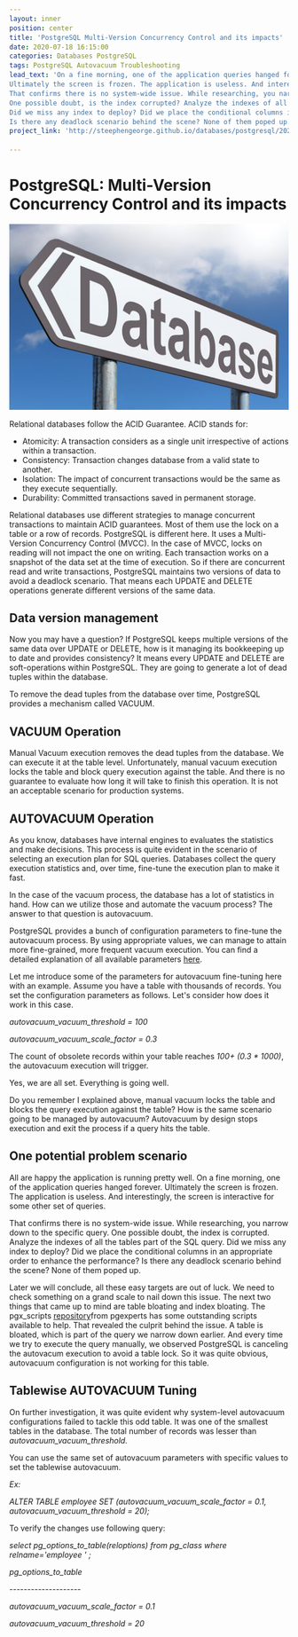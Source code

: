 ```yaml
---
layout: inner
position: center
title: 'PostgreSQL Multi-Version Concurrency Control and its impacts'
date: 2020-07-18 16:15:00
categories: Databases PostgreSQL
tags: PostgreSQL Autovacuum Troubleshooting
lead_text: 'On a fine morning, one of the application queries hanged forever.
Ultimately the screen is frozen. The application is useless. And interestingly, the screen is interactive for some other set of queries.
That confirms there is no system-wide issue. While researching, you narrow down to the specific query.
One possible doubt, is the index corrupted? Analyze the indexes of all the tables part of the SQL query. 
Did we miss any index to deploy? Did we place the conditional columns in an appropriate order to enhance the performance? 
Is there any deadlock scenario behind the scene? None of them poped up...'
project_link: 'http://steephengeorge.github.io/databases/postgresql/2020/07/18/postgresql-mvcc-impacts.html'

---
```


# PostgreSQL: Multi-Version Concurrency Control and its impacts

![Postgresql_mvcc](/img/posts/PostgreSQL_MVCC.jpg)

Relational databases follow the ACID Guarantee. ACID stands for:

- Atomicity: A transaction considers as a single unit irrespective of actions within a transaction.
- Consistency: Transaction changes database from a valid state to another.
- Isolation: The impact of concurrent transactions would be the same as they execute sequentially.
- Durability: Committed transactions saved in permanent storage.

Relational databases use different strategies to manage concurrent transactions to maintain ACID guarantees. Most of them use the lock on a table or a row of records. PostgreSQL is different here. It uses a Multi-Version Concurrency Control (MVCC). In the case of MVCC, locks on reading will not impact the one on writing. Each transaction works on a snapshot of the data set at the time of execution. So if there are concurrent read and write transactions, PostgreSQL maintains two versions of data to avoid a deadlock scenario. That means each UPDATE and DELETE operations generate different versions of the same data.

## Data version management

Now you may have a question? If PostgreSQL keeps multiple versions of the same data over UPDATE or DELETE, how is it managing its bookkeeping up to date and provides consistency? It means every UPDATE and DELETE are soft-operations within PostgreSQL. They are going to generate a lot of dead tuples within the database.

To remove the dead tuples from the database over time, PostgreSQL provides a mechanism called VACUUM.

## VACUUM Operation

Manual Vacuum execution removes the dead tuples from the database. We can execute it at the table level. Unfortunately, manual vacuum execution locks the table and block query execution against the table. And there is no guarantee to evaluate how long it will take to finish this operation. It is not an acceptable scenario for production systems.

## AUTOVACUUM Operation

As you know, databases have internal engines to evaluates the statistics and make decisions. This process is quite evident in the scenario of selecting an execution plan for SQL queries. Databases collect the query execution statistics and, over time, fine-tune the execution plan to make it fast.

In the case of the vacuum process, the database has a lot of statistics in hand. How can we utilize those and automate the vacuum process? The answer to that question is autovacuum.

PostgreSQL provides a bunch of configuration parameters to fine-tune the autovacuum process. By using appropriate values, we can manage to attain more fine-grained, more frequent vacuum execution. You can find a detailed explanation of all available parameters [here](https://www.postgresql.org/docs/12/runtime-config-autovacuum.html).

Let me introduce some of the parameters for autovacuum fine-tuning here with an example. Assume you have a table with thousands of records. You set the configuration parameters as follows. Let's consider how does it work in this case.

_autovacuum\_vacuum\_threshold = 100_

_autovacuum\_vacuum\_scale\_factor = 0.3_

The count of obsolete records within your table reaches _100+ (0.3 \* 1000)_, the autovacuum execution will trigger.

Yes, we are all set. Everything is going well.

Do you remember I explained above, manual vacuum locks the table and blocks the query execution against the table? How is the same scenario going to be managed by autovacuum? Autovacuum by design stops execution and exit the process if a query hits the table.

## One potential problem scenario

All are happy the application is running pretty well. On a fine morning, one of the application queries hanged forever. Ultimately the screen is frozen. The application is useless. And interestingly, the screen is interactive for some other set of queries.

That confirms there is no system-wide issue. While researching, you narrow down to the specific query. One possible doubt, the index is corrupted. Analyze the indexes of all the tables part of the SQL query. Did we miss any index to deploy? Did we place the conditional columns in an appropriate order to enhance the performance? Is there any deadlock scenario behind the scene? None of them poped up.

Later we will conclude, all these easy targets are out of luck. We need to check something on a grand scale to nail down this issue. The next two things that came up to mind are table bloating and index bloating. The pgx\_scripts [repository](https://github.com/pgexperts/pgx_scripts)from pgexperts has some outstanding scripts available to help. That revealed the culprit behind the issue. A table is bloated, which is part of the query we narrow down earlier. And every time we try to execute the query manually, we observed PostgreSQL is canceling the autovacum execution to avoid a table lock. So it was quite obvious, autovacuum configuration is not working for this table.

## Tablewise AUTOVACUUM Tuning

On further investigation, it was quite evident why system-level autovacuum configurations failed to tackle this odd table. It was one of the smallest tables in the database. The total number of records was lesser than _autovacuum\_vacuum\_threshold._

You can use the same set of autovacuum parameters with specific values to set the tablewise autovacuum.

_Ex:_

_ALTER TABLE employee SET (autovacuum\_vacuum\_scale\_factor = 0.1, autovacuum\_vacuum\_threshold = 20);_

To verify the changes use following query:

_select pg\_options\_to\_table(reloptions) from pg\_class where relname='employee ' ;_

_pg\_options\_to\_table_

_--------------------_

_autovacuum\_vacuum\_scale\_factor = 0.1_

_autovacuum\_vacuum\_threshold = 20_
